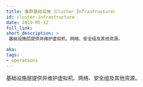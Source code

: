 ```yaml
---
title: 集群基础设施（Cluster Infrastructure）
id: cluster-infrastructure
date: 2019-05-12
full_link:
short_description: >
 基础设施层提供并维护虚拟机、网络、安全组及其他资源。

aka:
tags:
- operations
---
```


<!--
---
title: Cluster Infrastructure
id: cluster-infrastructure
date: 2019-05-12
full_link:
short_description: >
 The infrastructure layer provides and maintains VMs, networking, security groups and others.

aka:
tags:
- operation
---
-->
<!--
The infrastructure layer provides and maintains VMs, networking, security groups and others.
-->
基础设施层提供并维护虚拟机、网络、安全组及其他资源。